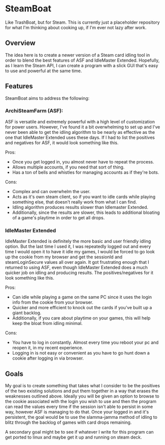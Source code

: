 # SteamBoat
Like TrashBoat, but for Steam.
This is currently just a placeholder repository for what I'm thinking about cooking up, if I'm ever not lazy after work.

## Overview
The idea here is to create a newer version of a Steam card idling tool in order to blend the best features of ASF and IdleMaster Extended.
Hopefully, as I learn the Steam API, I can create a program with a slick GUI that's easy to use and powerful at the same time.

## Features
SteamBoat aims to address the following:

### ArchiSteamFarm (ASF): 
ASF is versatile and extremely powerful with a high level of customization for power users.  However, I've found it a bit overwhelming to set up and I've never been able to get the idling algorithm to be nearly as effective as the one that IdleMaster Extended uses these days.  If I had to list the positives and negatives for ASF, it would look something like this.

Pros:
* Once you get logged in, you almost never have to repeat the process.
* Allows multiple accounts, if you need that sort of thing.
* Has a ton of bells and whistles for managing accounts as if they're bots.

Cons:
* Complex and can overwhelm the user.
* Acts as it's own steam client, so if you want to idle cards while playing something else, that doesn't really work from what I can find.
* Idling algorithm produces results slower than Idlemaster Extended.
* Additionally, since the results are slower, this leads to additional bloating of a game's playtime in order to get all drops.

### IdleMaster Extended
IdleMaster Extended is definitely the more basic and user friendly idling option.  But the last time I used it, I was repeatedly logged out and every time I would open it to have it idle my games, I would be forced to go look up the cookie from my browser and get the sessionId and steamLoginSecure values all over again.  It got frustrating enough that I returned to using ASF, even though IdleMaster Extended does a much quicker job on idling and producing results.  The positives/negatives for it look something like this.

Pros:
* Can idle while playing a game on the same PC since it uses the login info from the cookie from your browser.
* Quicker and more efficient to knock out the cards if you've built up a giant backlog.
* Additionally, if you care about playtime on your games, this will help keep the bloat from idling minimal.

Cons:
* You have to log in constantly.  Almost every time you reboot your pc and reopen it, in my recent experience.
* Logging in is not easy or convenient as you have to go hunt down a cookie after logging in via browser.

## Goals
My goal is to create something that takes what I consider to be the positives of the two existing solutions and put them together in a way that erases the weaknesses outlined above.  Ideally you will be given an option to browse to the cookie associated with the login you wish to use and then the program can read the values every time if the session isn't able to persist in some way, however ASF is managing to do that.  Once your logged in and it's persistent, the goal would be to use the slamma-jamma method of idling to blitz through the backlog of games with card drops remaining.  

A secondary goal might be to see if whatever I write for this program can get ported to linux and maybe get it up and running on steam deck.